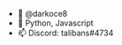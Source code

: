 - 👋 @darkoce8
- 🌱 Python, Javascript
- 📫 Discord: talibans#4734

<!---
darkoce8/darkoce8 is a ✨ special ✨ repository because its `README.md` (this file) appears on your GitHub profile.
You can click the Preview link to take a look at your changes.
--->
